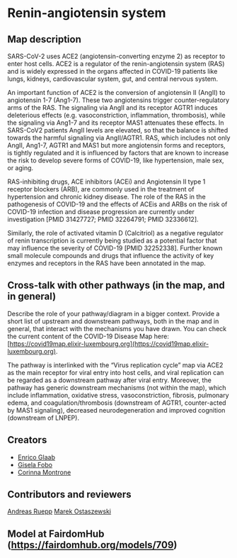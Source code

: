 # Renin-angiotensin system

## Map description
SARS-CoV-2 uses ACE2 (angiotensin-converting enzyme 2) as receptor to enter host cells. ACE2 is a regulator of the renin-angiotensin system (RAS) and is widely expressed in the organs affected in COVID-19 patients like lungs, kidneys, cardiovascular system, gut, and central nervous system.

An important function of ACE2 is the conversion of angiotensin II (AngII) to angiotensin 1-7 (Ang1-7). These two angiotensins trigger counter-regulatory arms of the RAS. The signaling via AngII and its receptor AGTR1 induces deleterious effects (e.g. vasoconstriction, inflammation, thrombosis), while the signaling via Ang1-7 and its receptor MAS1 attenuates these effects. In SARS-CoV2 patients AngII levels are elevated, so that the balance is shifted towards the harmful signaling via AngII/AGTR1. RAS, which includes not only AngII, Ang1-7, AGTR1 and MAS1 but more angiotensin forms and receptors, is tightly regulated and it is influenced by factors that are known to increase the risk to develop severe forms of COVID-19, like hypertension, male sex, or aging.

RAS-inhibiting drugs, ACE inhibitors (ACEi) and Angiotensin II type 1 receptor blockers (ARB), are commonly used in the treatment of hypertension and chronic kidney disease. The role of the RAS in the pathogenesis of COVID-19 and the effects of ACEis and ARBs on the risk of COVID-19 infection and disease progression are currently under investigation [PMID 31427727; PMID 32264791; PMID 32336612].

Similarly, the role of activated vitamin D (Calcitriol) as a negative regulator of renin transcription is currently being studied as a potential factor that may influence the severity of COVID-19 [PMID 32252338]. Further known small molecule compounds and drugs that influence the activity of key enzymes and receptors in the RAS have been annotated in the map.

## Cross-talk with other pathways (in the map, and in general)

Describe the role of your pathway/diagram in a bigger context. Provide a short list of upstream and downstream pathways, both in the map and in general, that interact with the mechanisms you have drawn. You can check the current content of the COVID-19 Disease Map here: [https://covid19map.elixir-luxembourg.org](https://covid19map.elixir-luxembourg.org).

The pathway is interlinked with the “Virus replication cycle” map via ACE2 as the main receptor for viral entry into host cells, and viral replication can be regarded as a downstream pathway after viral entry. Moreover, the pathway has generic downstream mechanisms (not within the map), which include inflammation, oxidative stress, vasoconstriction, fibrosis, pulmonary edema, and coagulation/thrombosis (downstream of AGTR1, counter-acted by MAS1 signaling), decreased neurodegeneration and improved cognition (downstream of LNPEP).

## Creators
- [Enrico Glaab](https://fairdomhub.org/people/1674)
- [Gisela Fobo](https://fairdomhub.org/people/1695)
- [Corinna Montrone](https://fairdomhub.org/people/1694)

## Contributors and reviewers
[Andreas Ruepp](https://fairdomhub.org/people/1692)
[Marek Ostaszewski](https://fairdomhub.org/people/665)


## Model at FairdomHub (https://fairdomhub.org/models/709)
